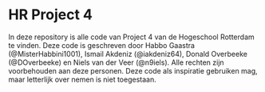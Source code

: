 # HR Project 4
In deze repository is alle code van Project 4 van de Hogeschool Rotterdam te vinden. Deze code is geschreven door Habbo Gaastra (@MisterHabbini1001), Ismail Akdeniz (@iakdeniz64), Donald Overbeeke (@DOverbeeke) en Niels van der Veer (@n9iels). Alle rechten zijn voorbehouden aan deze personen. Deze code als inspiratie gebruiken mag, maar letterlijk over nemen is niet toegestaan.
